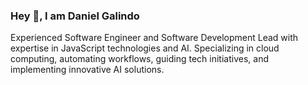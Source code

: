 ### Hey 👋, I am Daniel Galindo

Experienced Software Engineer and Software Development Lead with expertise in JavaScript technologies and AI. Specializing in cloud computing, automating workflows, guiding tech initiatives, and implementing innovative AI solutions.
